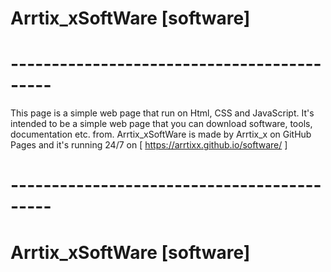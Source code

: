 # Arrtix_xSoftWare [software]
# 
# -------------------------------------------

This page is a simple web page that run on Html, CSS and JavaScript.
It's intended to be a simple web page that you can download software, tools, documentation etc. from.
Arrtix_xSoftWare is made by Arrtix_x on GitHub Pages and it's running 24/7 on [ https://arrtixx.github.io/software/ ]

# -------------------------------------------
# 
# Arrtix_xSoftWare [software]
